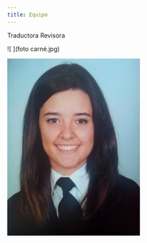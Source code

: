 ```yaml
---
title: Equipo
---
```


 Traductora                          Revisora                                   

 ![ ](foto carné.jpg)                                    
 

![ ](virginia.jpg) 

<style>
 .content .container img {
    width: 10em;
    float: left;
    margin-right: 1em;
 }
</style>





                                                 
